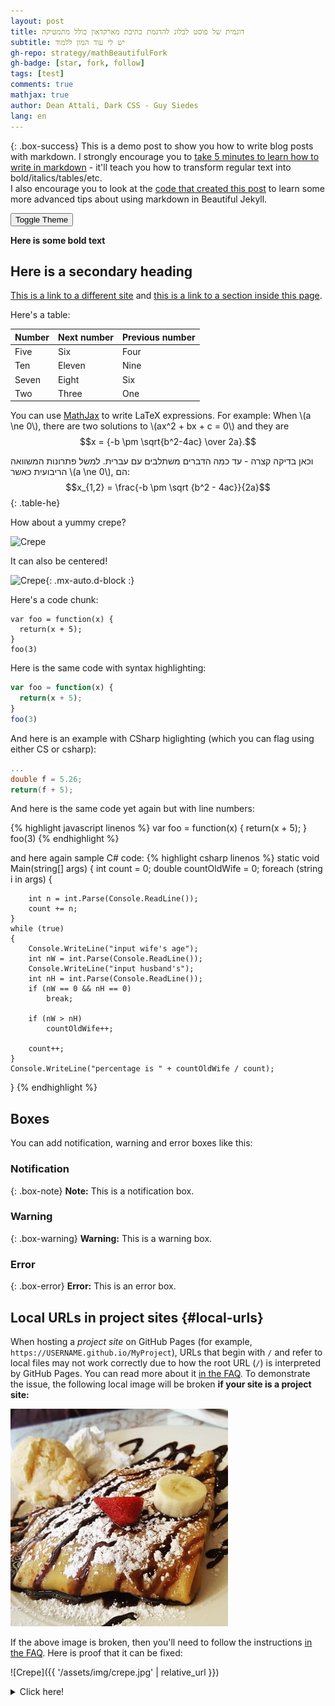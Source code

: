 ```yaml
---
layout: post
title: דוגמית של פוסט לבלוג להדגמת כתיבת מארקדאון כולל מתמטיקה
subtitle: יש לי עוד המון ללמוד
gh-repo: strategy/mathBeautifulFork
gh-badge: [star, fork, follow]
tags: [test]
comments: true
mathjax: true
author: Dean Attali, Dark CSS - Guy Siedes
lang: en
---
```


<style>
body {
  direction: ltr !important;
  text-align: left !important;
}
</style>

{: .box-success}
This is a demo post to show you how to write blog posts with markdown.  I strongly encourage you to [take 5 minutes to learn how to write in markdown](https://markdowntutorial.com/) - it'll teach you how to transform regular text into bold/italics/tables/etc.<br/>I also encourage you to look at the [code that created this post](https://raw.githubusercontent.com/daattali/beautiful-jekyll/master/_posts/2020-02-28-sample-markdown.md) to learn some more advanced tips about using markdown in Beautiful Jekyll.

<button onclick="toggleTheme()">Toggle Theme</button>

**Here is some bold text**



## Here is a secondary heading

[This is a link to a different site](https://deanattali.com/) and [this is a link to a section inside this page](#local-urls).

Here's a table:

| Number | Next number | Previous number |
| :------ |:--- | :--- |
| Five | Six | Four |
| Ten | Eleven | Nine |
| Seven | Eight | Six |
| Two | Three | One |

You can use [MathJax](https://www.mathjax.org/) to write LaTeX expressions. For example:
When \\(a \ne 0\\), there are two solutions to \\(ax^2 + bx + c = 0\\) and they are $$x = {-b \pm \sqrt{b^2-4ac} \over 2a}.$$

וכאן בדיקה קצרה - עד כמה הדברים משתלבים עם עברית. למשל פתרונות המשוואה הריבועית כאשר \\(a \ne 0\\), הם: $$x_{1,2} = \frac{-b \pm \sqrt {b^2 - 4ac}}{2a}$$
{: .table-he}

How about a yummy crepe?

![Crepe](https://beautifuljekyll.com/assets/img/crepe.jpg)

It can also be centered!

![Crepe](https://beautifuljekyll.com/assets/img/crepe.jpg){: .mx-auto.d-block :}

Here's a code chunk:

~~~
var foo = function(x) {
  return(x + 5);
}
foo(3)
~~~

Here is the same code with syntax highlighting:

```javascript
var foo = function(x) {
  return(x + 5);
}
foo(3)
```
And here is an example with CSharp higlighting (which you can flag using either CS or csharp):

```CS
...
double f = 5.26;
return(f + 5);
```

And here is the same code yet again but with line numbers:

{% highlight javascript linenos %}
var foo = function(x) {
  return(x + 5);
}
foo(3)
{% endhighlight %}

and here again sample C# code:
{% highlight csharp linenos %}
static void Main(string[] args)
{
    int count = 0;
    double countOldWife = 0;
    foreach (string i in args) {

        int n = int.Parse(Console.ReadLine());
        count += n;
    }
    while (true)
    {
        Console.WriteLine("input wife's age");
        int nW = int.Parse(Console.ReadLine());
        Console.WriteLine("input husband's");
        int nH = int.Parse(Console.ReadLine());
        if (nW == 0 && nH == 0)
            break;

        if (nW > nH)
            countOldWife++;

        count++;
    }
    Console.WriteLine("percentage is " + countOldWife / count);

}
{% endhighlight %}
## Boxes
You can add notification, warning and error boxes like this:

### Notification

{: .box-note}
**Note:** This is a notification box.

### Warning

{: .box-warning}
**Warning:** This is a warning box.

### Error

{: .box-error}
**Error:** This is an error box.

## Local URLs in project sites {#local-urls}

When hosting a *project site* on GitHub Pages (for example, `https://USERNAME.github.io/MyProject`), URLs that begin with `/` and refer to local files may not work correctly due to how the root URL (`/`) is interpreted by GitHub Pages. You can read more about it [in the FAQ](https://beautifuljekyll.com/faq/#links-in-project-page). To demonstrate the issue, the following local image will be broken **if your site is a project site:**

![Crepe](/assets/img/crepe.jpg)

If the above image is broken, then you'll need to follow the instructions [in the FAQ](https://beautifuljekyll.com/faq/#links-in-project-page). Here is proof that it can be fixed:

![Crepe]({{ '/assets/img/crepe.jpg' | relative_url }})

<details markdown="1">
<summary>Click here!</summary>
Here you can see an **expandable** section
</details>
